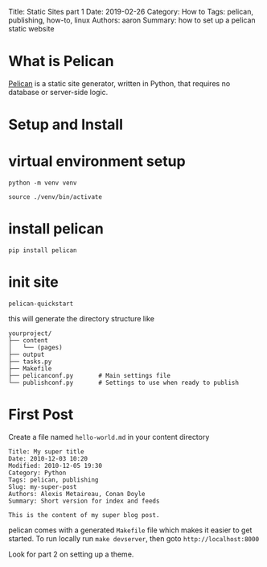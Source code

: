 Title: Static Sites part 1
Date: 2019-02-26
Category: How to
Tags: pelican, publishing, how-to, linux
Authors: aaron
Summary: how to set up a pelican static website


# **What is Pelican** 
[Pelican](https://blog.getpelican.com/) is a static site generator,
written in Python, that requires no database or server-side logic.

# **Setup and Install** 

# virtual environment setup 
`python -m venv venv`

`source ./venv/bin/activate`

# install pelican

`pip install pelican`

# init site

`pelican-quickstart`

this will generate the directory structure like

``` 
yourproject/
├── content
│   └── (pages)
├── output
├── tasks.py
├── Makefile
├── pelicanconf.py       # Main settings file
└── publishconf.py       # Settings to use when ready to publish
```

# **First Post**

Create a file named `hello-world.md` in your content directory
```
Title: My super title
Date: 2010-12-03 10:20
Modified: 2010-12-05 19:30
Category: Python
Tags: pelican, publishing
Slug: my-super-post
Authors: Alexis Metaireau, Conan Doyle
Summary: Short version for index and feeds

This is the content of my super blog post.
```

pelican comes with a generated `Makefile` file which makes it easier to 
get started. To run locally run `make devserver`, then goto
`http://localhost:8000`


Look for part 2 on setting up a theme.